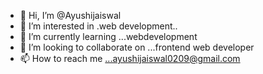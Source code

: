 - 👋 Hi, I’m @Ayushijaiswal
- 👀 I’m interested in .web development..
- 🌱 I’m currently learning ...webdevelopment
- 💞️ I’m looking to collaborate on ...frontend web developer
- 📫 How to reach me ...ayushijaiswal0209@gmail.com

<!---
Ayushijaiswa/Ayushijaiswa is a ✨ special ✨ repository because its `README.md` (this file) appears on your GitHub profile.
You can click the Preview link to take a look at your changes.
--->

